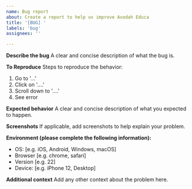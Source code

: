```yaml
---
name: Bug report
about: Create a report to help us improve Avodah Educa
title: '[BUG] '
labels: 'bug'
assignees: ''

---
```


**Describe the bug**
A clear and concise description of what the bug is.

**To Reproduce**
Steps to reproduce the behavior:
1. Go to '...'
2. Click on '....'
3. Scroll down to '....'
4. See error

**Expected behavior**
A clear and concise description of what you expected to happen.

**Screenshots**
If applicable, add screenshots to help explain your problem.

**Environment (please complete the following information):**
 - OS: [e.g. iOS, Android, Windows, macOS]
 - Browser [e.g. chrome, safari]
 - Version [e.g. 22]
 - Device: [e.g. iPhone 12, Desktop]

**Additional context**
Add any other context about the problem here.
